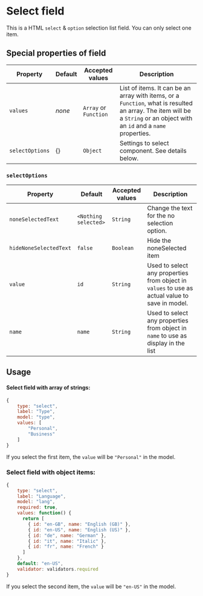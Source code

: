 # Select field

This is a HTML `select` & `option` selection list field. You can only select one item.

## Special properties of field

| Property | Default | Accepted values | Description |
| --- | --- | --- | --- |
| `values` | _none_ | `Array` or `Function` | List of items. It can be an array with items, or a `Function`, what is resulted an array. The item will be a `String` or an object with an `id` and a `name` properties. |
| `selectOptions` | {} | `Object` | Settings to select component. See details below. |

### `selectOptions`

| Property | Default | Accepted values | Description |
| --- | --- | --- | --- |
| `noneSelectedText` | `<Nothing selected>` | `String` | Change the text for the no selection option. |
| `hideNoneSelectedText` | `false` | `Boolean` | Hide the noneSelected item |
| `value` | `id` | `String` | Used to select any properties from object in `values` to use as actual value to save in model. |
| `name` | `name` | `String` | Used to select any properties from object in `name` to use as display in the list |



## Usage

#### Select field with array of strings:

```js
{
    type: "select",
    label: "Type",
    model: "type",
    values: [
        "Personal",
        "Business"
    ]
}
```

If you select the first item, the `value` will be `"Personal"` in the model.

### Select field with object items:

```js
{
    type: "select",
    label: "Language",
    model: "lang",
    required: true,
    values: function() {
      return [
        { id: "en-GB", name: "English (GB)" },
        { id: "en-US", name: "English (US)" },
        { id: "de", name: "German" },
        { id: "it", name: "Italic" },
        { id: "fr", name: "French" }
      ]
    },
    default: "en-US",
    validator: validators.required
}
```

If you select the second item, the `value` will be `"en-US"` in the model.

